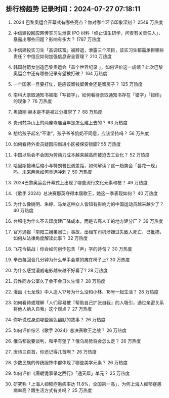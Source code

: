 
## 排行榜趋势 记录时间：2024-07-27 07:18:11
  
  1. 2024 巴黎奥运会开幕式有哪些亮点？你对哪个环节印象深刻？ 2549 万热度
    
  2. 中信建投回应网传实习生泄露 IPO 材料「终止该生研学，问责有关责任人」，暴露出哪些问题？影响有多大？ 1787 万热度
    
  3. 中信建投实习生「高调炫富」被辞退，泄露三个项目，该实习生都需承担哪些责任？中信应如何加强信息安全管理？ 210 万热度
    
  4. 韩国射箭女创造巴黎奥运会「首个世界纪录 」，如何评价这一成绩？此次巴黎奥运会中还有哪些记录有望被打破？ 164 万热度
    
  5. 一个国家一旦要打仗，是应该留钱留黄金还是留房子？ 125 万热度
    
  6. 南科大录取通知书被指「写错字」，如何看待录取通知书存在「错字」「错印」的现象？ 76 万热度
    
  7. 奥黛丽·赫本是不是被过分推崇了？ 68 万热度
    
  8. 贵州梵净山上的两座寺庙当年是怎么建上去的？ 63 万热度
    
  9. 想给孩子起名“不渝”，孩子爷爷奶奶不同意，应该坚持吗？ 56 万热度
    
  10. 如何看待外卖员疑因闯岗进小区被保安锁脚? 55 万热度
    
  11. 中国以后会不会因为劳动力成本越来越高而被迫去工业化？ 52 万热度
    
  12. 哈里斯接棒后缩小与特朗普民调差距，如何解读？这一趋势会「昙花一现」吗，未来两党如何竞选冲刺？ 50 万热度
    
  13. 2024巴黎奥运会开幕式上出现了哪些流行文化元素和梗？ 49 万热度
    
  14. 《歌手 2024》总决赛那英夺得本届歌王，她这一季表现如何？ 40 万热度
    
  15. 为什么像姚明、朱婷、马龙这种众人皆知有影响力的中国运动员越来越少了？ 40 万热度
    
  16. 台积电为什么不去印度建厂降成本，而是去高人工的地方建分厂？ 39 万热度
    
  17. 官方通报「南阳三姐弟溺亡」事故，出租车司机涉嫌过失致人死亡，已批捕，如何从法律角度解读此事？ 32 万热度
    
  18. 飞花令挑战｜你会如何创作包含「声」字的诗句？ 30 万热度
    
  19. 拳击每回合几分钟为什么拳手会累的瘫在椅子上? 30 万热度
    
  20. 为什么感觉漫威电影越来越不好看了? 28 万热度
    
  21. 异性同办公室久了会不会日久生情？ 28 万热度
    
  22. 漫画《七龙珠》中人造人17号为什么没和小林、18号一起生活？ 28 万热度
    
  23. 如何看待或理解「人们容易被『帮助自己扩张自我』的人吸引，通过亲密关系将他人纳入自我」这个观点？ 27 万热度
    
  24. 你听说过身边哪些黑色幽默的故事？ 26 万热度
    
  25. 如何评价综艺《歌手 2024》总决赛歌王之战？ 26 万热度
    
  26. 俄乌都说要谈判，和平有望了？俄乌局势将会怎么走？ 26 万热度
    
  27. 唐诗三百首，你还记得几首啊？ 26 万热度
    
  28. 少数民族的传统服饰中都体现了哪些美学元素？ 26 万热度
    
  29. 如何评价《唐朝诡事录之西行》「通天犀」单元？ 25 万热度
    
  30. 研究称「上海人抑郁症患病率达 11.8%，全国第一高」，为何上海人抑郁症患病率高？跟生活方式有关吗？ 25 万热度
    
